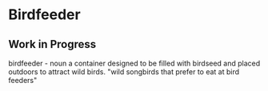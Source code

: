 # Birdfeeder

## Work in Progress

birdfeeder - noun
a container designed to be filled with birdseed and placed outdoors to attract wild birds.
"wild songbirds that prefer to eat at bird feeders"